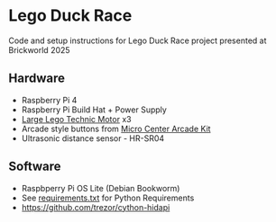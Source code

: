 # Lego Duck Race

Code and setup instructions for Lego Duck Race project presented at Brickworld 2025

## Hardware

* Raspberry Pi 4
* Raspberry Pi Build Hat + Power Supply
* [Large Lego Technic Motor](https://www.lego.com/en-us/product/technic-large-motor-88013) x3
* Arcade style buttons from [Micro Center Arcade Kit](https://www.microcenter.com/product/645997/universal-arcade-control-kit-black)
* Ultrasonic distance sensor - HR-SR04

## Software

* Raspbperry Pi OS Lite (Debian Bookworm)
* See [requirements.txt](requirements.txt) for Python Requirements
* https://github.com/trezor/cython-hidapi
